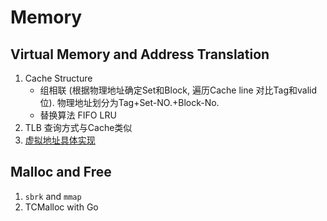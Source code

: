 # Memory

## Virtual Memory and Address Translation

1. Cache Structure
    - 组相联 (根据物理地址确定Set和Block, 遍历Cache line 对比Tag和valid位). 物理地址划分为Tag+Set-NO.+Block-No.
    - 替换算法 FIFO LRU
2. TLB 查询方式与Cache类似
3. [虚拟地址具体实现](https://zhuanlan.zhihu.com/p/65348145)


## Malloc and Free

1. `sbrk` and `mmap`
2. TCMalloc with Go